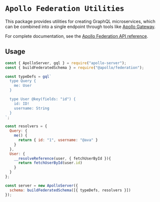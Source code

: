 # `Apollo Federation Utilities`

This package provides utilities for creating GraphQL microservices, which can be combined into a single endpoint through tools like [Apollo Gateway](https://github.com/apollographql/apollo-server/tree/master/packages/apollo-gateway).

For complete documentation, see the [Apollo Federation API reference](https://www.apollographql.com/docs/apollo-server/api/apollo-federation/).

## Usage

```js
const { ApolloServer, gql } = require("apollo-server");
const { buildFederatedSchema } = require("@apollo/federation");

const typeDefs = gql`
  type Query {
    me: User
  }

  type User @key(fields: "id") {
    id: ID!
    username: String
  }
`;

const resolvers = {
  Query: {
    me() {
      return { id: "1", username: "@ava" }
    }
  },
  User: {
    __resolveReference(user, { fetchUserById }){
      return fetchUserById(user.id)
    }
  }
};

const server = new ApolloServer({
  schema: buildFederatedSchema([{ typeDefs, resolvers }])
});
```
